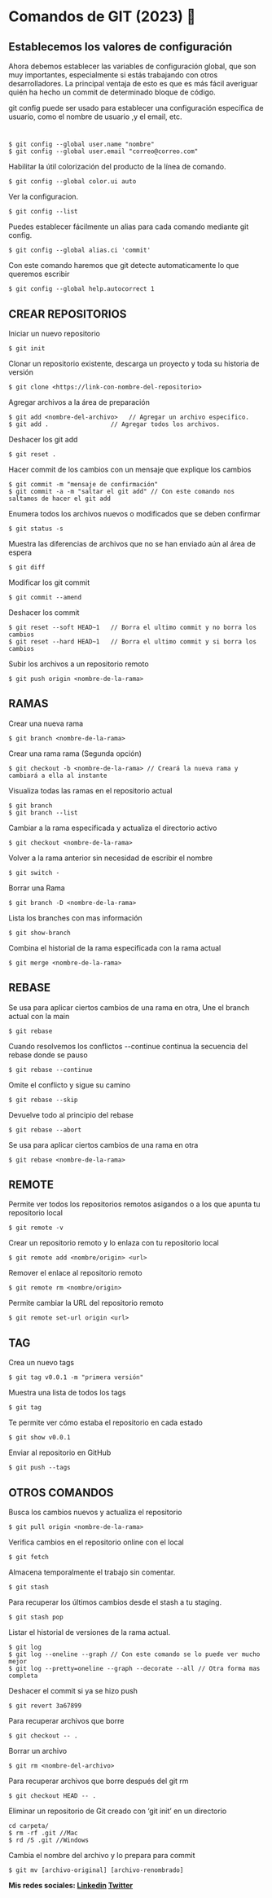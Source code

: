 # Comandos de GIT (2023) 🚀 

## Establecemos los valores de configuración
 
Ahora debemos establecer las variables de configuración global, que son muy importantes, especialmente si estás trabajando con otros desarrolladores. La principal ventaja de esto es que es más fácil averiguar quién ha hecho un commit de determinado bloque de código.

git config puede ser usado para establecer una configuración específica de usuario, como el nombre de usuario ,y el email, etc.
#
```
$ git config --global user.name "nombre"
$ git config --global user.email "correo@correo.com"
```

Habilitar la útil colorización del producto de la línea de comando.

```
$ git config --global color.ui auto

```
Ver la configuracion.
```
$ git config --list

```
Puedes establecer fácilmente un alias para cada comando mediante git config.
```
$ git config --global alias.ci 'commit'

```
Con este comando haremos que git detecte automaticamente lo que queremos escribir

```
$ git config --global help.autocorrect 1
```

## CREAR REPOSITORIOS

Iniciar un nuevo repositorio

```
$ git init
```

Clonar un repositorio existente, descarga un proyecto y toda su historia de versión

```
$ git clone <https://link-con-nombre-del-repositorio>
```

Agregar archivos a la área de preparación
```
$ git add <nombre-del-archivo>   // Agregar un archivo especifico.
$ git add .                 // Agregar todos los archivos.
```

Deshacer los git add
```
$ git reset .
```

Hacer commit de los cambios con un mensaje que explique los cambios
```
$ git commit -m "mensaje de confirmación"
$ git commit -a -m "saltar el git add" // Con este comando nos saltamos de hacer el git add 
```

Enumera todos los archivos nuevos o modificados que se deben confirmar
```
$ git status -s
```

Muestra las diferencias de archivos que no se han enviado aún al área de espera
```
$ git diff
```

Modificar los git commit
```
$ git commit --amend
```

Deshacer los commit
```
$ git reset --soft HEAD~1   // Borra el ultimo commit y no borra los cambios
$ git reset --hard HEAD~1   // Borra el ultimo commit y si borra los cambios
```

Subir los archivos a un repositorio remoto
```
$ git push origin <nombre-de-la-rama>
```
## RAMAS

Crear una nueva rama
```
$ git branch <nombre-de-la-rama>
```

Crear una rama rama (Segunda opción)
```
$ git checkout -b <nombre-de-la-rama> // Creará la nueva rama y cambiará a ella al instante
```

Visualiza todas las ramas en el repositorio actual
```
$ git branch
$ git branch --list
```

Cambiar a la rama especificada y actualiza el directorio activo
```
$ git checkout <nombre-de-la-rama>
```

Volver a la rama anterior sin necesidad de escribir el nombre
```
$ git switch -
```

Borrar una Rama
```
$ git branch -D <nombre-de-la-rama>
```

Lista los branches con mas información
```
$ git show-branch
```

Combina el historial de la rama especificada con la rama actual
```
$ git merge <nombre-de-la-rama>
```

## REBASE

Se usa para aplicar ciertos cambios de una rama en otra, Une el branch actual con la main
```
$ git rebase
```

Cuando resolvemos los conflictos --continue continua la secuencia del rebase donde se pauso
```
$ git rebase --continue
```

Omite el conflicto y sigue su camino
```
$ git rebase --skip
```

Devuelve todo al principio del rebase
```
$ git rebase --abort
```

Se usa para aplicar ciertos cambios de una rama en otra
```
$ git rebase <nombre-de-la-rama>
```
## REMOTE

Permite ver todos los repositorios remotos asigandos o a los que apunta tu repositorio local
```
$ git remote -v
```

Crear un repositorio remoto y lo enlaza con tu repositorio local
```
$ git remote add <nombre/origin> <url>
```

Remover el enlace al repositorio remoto
```
$ git remote rm <nombre/origin>
```

Permite cambiar la URL del repositorio remoto
```
$ git remote set-url origin <url>
```

## TAG

Crea un nuevo tags
```
$ git tag v0.0.1 -m "primera versión"
```

Muestra una lista de todos los tags
```
$ git tag
```

Te permite ver cómo estaba el repositorio en cada estado
```
$ git show v0.0.1
```

Enviar al repositorio en GitHub
```
$ git push --tags
```

## OTROS COMANDOS

Busca los cambios nuevos y actualiza el repositorio
```
$ git pull origin <nombre-de-la-rama>
```

Verifica cambios en el repositorio online con el local
```
$ git fetch
```

Almacena temporalmente el trabajo sin comentar.
```
$ git stash
```

Para recuperar los últimos cambios desde el stash a tu staging.
```
$ git stash pop
```

Listar el historial de versiones de la rama actual.
```
$ git log
$ git log --oneline --graph // Con este comando se lo puede ver mucho mejor 
$ git log --pretty=oneline --graph --decorate --all // Otra forma mas completa
```

Deshacer el commit si ya se hizo push
```
$ git revert 3a67899
```

Para recuperar archivos que borre
```
$ git checkout -- . 
```

Borrar un archivo
```
$ git rm <nombre-del-archivo> 
```

Para recuperar archivos que borre después del git rm
```
$ git checkout HEAD -- .
```

Eliminar un repositorio de Git creado con ‘git init’ en un directorio
```
cd carpeta/
$ rm -rf .git //Mac
$ rd /S .git //Windows 
```


Cambia el nombre del archivo y lo prepara para commit
```
$ git mv [archivo-original] [archivo-renombrado]
```


__Mis redes sociales: [Linkedin](https://www.linkedin.com/in/bidabehere/) [Twitter](https://twitter.com/JPBidabehere)__
